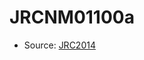 <a name="material" />

# JRCNM01100a
<script type="application/ld+json">
  {
    "@context": "https://schema.org/",
    "@type": "ChemicalSubstance",
    "http://purl.org/dc/terms/conformsTo":
      {
        "@type": "CreativeWork",
        "@id": "https://bioschemas.org/profiles/ChemicalSubstance/0.4-RELEASE/"
      },
    "@id": "https://egonw.github.io/nanowiki/nanowiki376.html#material",
    "name": "JRCNM01100a",
    "sameAs": "http://127.0.0.1/mediawiki/index.php/Special:URIResolver/JRCNM01100a"
  }
</script>


* Source: [JRC2014](JRC2014.md)
